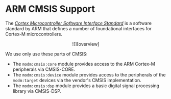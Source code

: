 # ARM CMSIS Support

The [*Cortex Microcontroller Software Interface Standard*][cmsis] is a software
standard by ARM that defines a number of foundational interfaces for Cortex-M
microcontrollers.

<center>
![][overview]
</center>

We use only use these parts of CMSIS:

- The `modm:cmsis:core` module provides access to the ARM Cortex-M peripherals
  via CMSIS-CORE.
- The `modm:cmsis:device` module provides access to the peripherals of the
  `modm:target` devices via the vendor's CMSIS implementation.
- The `modm:cmsis:dsp` module provides a basic digital signal processing library
  via CMSIS-DSP.

[cmsis]: https://developer.arm.com/embedded/cmsis
[overview]: https://developer.arm.com/-/media/Arm%20Developer%20Community/Images/Block%20Diagrams/Cortex%20Microcontroller%20Software%20Interface%20Standard%20-%20CMSIS/CMSIS%20Diagram%20v2.png
